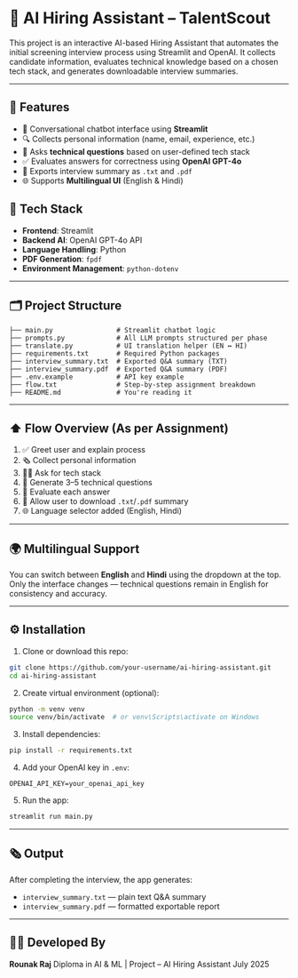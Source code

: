 # 🤖 AI Hiring Assistant – TalentScout

This project is an interactive AI-based Hiring Assistant that automates the initial screening interview process using Streamlit and OpenAI. It collects candidate information, evaluates technical knowledge based on a chosen tech stack, and generates downloadable interview summaries.

---

## 📌 Features

* 💬 Conversational chatbot interface using **Streamlit**
* 🔍 Collects personal information (name, email, experience, etc.)
* 🧠 Asks **technical questions** based on user-defined tech stack
* ✅ Evaluates answers for correctness using **OpenAI GPT-4o**
* 📅 Exports interview summary as `.txt` and `.pdf`
* 🌐 Supports **Multilingual UI** (English & Hindi)



## 🧰 Tech Stack

* **Frontend**: Streamlit
* **Backend AI**: OpenAI GPT-4o API
* **Language Handling**: Python
* **PDF Generation**: `fpdf`
* **Environment Management**: `python-dotenv`

---

## 🗂️ Project Structure

```
├── main.py                # Streamlit chatbot logic
├── prompts.py             # All LLM prompts structured per phase
├── translate.py           # UI translation helper (EN ↔ HI)
├── requirements.txt       # Required Python packages
├── interview_summary.txt  # Exported Q&A summary (TXT)
├── interview_summary.pdf  # Exported Q&A summary (PDF)
├── .env.example           # API key example
├── flow.txt               # Step-by-step assignment breakdown
├── README.md              # You're reading it
```

---

## ⬆️ Flow Overview (As per Assignment)

1. ✅ Greet user and explain process
2. 🗞️ Collect personal information
3. 🧑‍💻 Ask for tech stack
4. 🤖 Generate 3–5 technical questions
5. 🧠 Evaluate each answer
6. 📄 Allow user to download `.txt`/`.pdf` summary
7. 🌐 Language selector added (English, Hindi)

---

## 🌍 Multilingual Support

You can switch between **English** and **Hindi** using the dropdown at the top. Only the interface changes — technical questions remain in English for consistency and accuracy.

---

## ⚙️ Installation

1. Clone or download this repo:

```bash
git clone https://github.com/your-username/ai-hiring-assistant.git
cd ai-hiring-assistant
```

2. Create virtual environment (optional):

```bash
python -m venv venv
source venv/bin/activate  # or venv\Scripts\activate on Windows
```

3. Install dependencies:

```bash
pip install -r requirements.txt
```

4. Add your OpenAI key in `.env`:

```
OPENAI_API_KEY=your_openai_api_key
```

5. Run the app:

```bash
streamlit run main.py
```

---

## 🗞️ Output

After completing the interview, the app generates:

* `interview_summary.txt` — plain text Q\&A summary
* `interview_summary.pdf` — formatted exportable report

---


## 👨‍💼 Developed By
 
**Rounak Raj**
Diploma in AI & ML | Project – AI Hiring Assistant
July 2025
